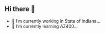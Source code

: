 ## Hi there 👋
- 🔭 I’m currently working in State of Indiana...
- 🌱 I’m currently learning AZ400...

<!--
**pujitha-medikonda/pujitha-medikonda** is a ✨ _special_ ✨ repository because its `README.md` (this file) appears on your GitHub profile.

Here are some ideas to get you started:

- 🔭 I’m currently working in State of Indiana...
- 🌱 I’m currently learning AZ400...
- 👯 I’m looking to collaborate on ...
- 🤔 I’m looking for help with ...
- 💬 Ask me about ...
- 📫 How to reach me: ...
- 😄 Pronouns: ...
- ⚡ Fun fact: ...
-->

